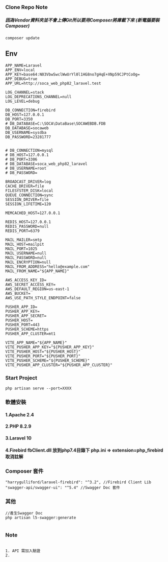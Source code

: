 ### Clone Repo Note
##### 因為Vendor資料夾並不會上傳Git所以要用Composer將庫載下來 (新電腦要裝Composer)
```
composer update
```
## Env
```
APP_NAME=Laravel
APP_ENV=local
APP_KEY=base64:N03VbwSwclWwUrYl0l1HG8no7gHqE+XNp59CJPtCoOg=
APP_DEBUG=true
APP_URL=http://soca_web_php82_laravel.test

LOG_CHANNEL=stack
LOG_DEPRECATIONS_CHANNEL=null
LOG_LEVEL=debug

DB_CONNECTION=firebird
DB_HOST=127.0.0.1
DB_PORT=3350
# DB_DATABASE=C:\SOCA\DataBase\SOCAWEBDB.FDB
DB_DATABASE=socaweb
DB_USERNAME=sysdba
DB_PASSWORD=23281777


# DB_CONNECTION=mysql
# DB_HOST=127.0.0.1
# DB_PORT=3306
# DB_DATABASE=soca_web_php82_laravel
# DB_USERNAME=root
# DB_PASSWORD=

BROADCAST_DRIVER=log
CACHE_DRIVER=file
FILESYSTEM_DISK=local
QUEUE_CONNECTION=sync
SESSION_DRIVER=file
SESSION_LIFETIME=120

MEMCACHED_HOST=127.0.0.1

REDIS_HOST=127.0.0.1
REDIS_PASSWORD=null
REDIS_PORT=6379

MAIL_MAILER=smtp
MAIL_HOST=mailpit
MAIL_PORT=1025
MAIL_USERNAME=null
MAIL_PASSWORD=null
MAIL_ENCRYPTION=null
MAIL_FROM_ADDRESS="hello@example.com"
MAIL_FROM_NAME="${APP_NAME}"

AWS_ACCESS_KEY_ID=
AWS_SECRET_ACCESS_KEY=
AWS_DEFAULT_REGION=us-east-1
AWS_BUCKET=
AWS_USE_PATH_STYLE_ENDPOINT=false

PUSHER_APP_ID=
PUSHER_APP_KEY=
PUSHER_APP_SECRET=
PUSHER_HOST=
PUSHER_PORT=443
PUSHER_SCHEME=https
PUSHER_APP_CLUSTER=mt1

VITE_APP_NAME="${APP_NAME}"
VITE_PUSHER_APP_KEY="${PUSHER_APP_KEY}"
VITE_PUSHER_HOST="${PUSHER_HOST}"
VITE_PUSHER_PORT="${PUSHER_PORT}"
VITE_PUSHER_SCHEME="${PUSHER_SCHEME}"
VITE_PUSHER_APP_CLUSTER="${PUSHER_APP_CLUSTER}"

```

### Start Project 
```
php artisan serve --port=XXXX
```
### 軟體安裝
#### 1.Apache 2.4
#### 2.PHP 8.2.9
#### 3.Laravel 10
#### 4.Firebird fbClient.dll 放到php7.4目錄下 php.ini => extension=php_firebird 取消註解


### Composer 套件
```
"harrygulliford/laravel-firebird": "^3.2", //Firebird Client Lib
"swagger-api/swagger-ui": "^5.4" //Swagger Doc 套件
```

### 其他
```
//產生Swagger Doc 
php artisan l5-swagger:generate


```


### Note
```

1. API 需加入驗證
2. 

```
